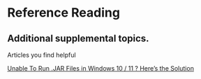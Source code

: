 # Reference Reading



## Additional supplemental topics.

Articles you find helpful

[Unable To Run .JAR Files in Windows 10 / 11 ? Here’s the Solution](https://thegeekpage.com/unable-to-run-jar-files-in-windows-10-heres-the-solution/)



